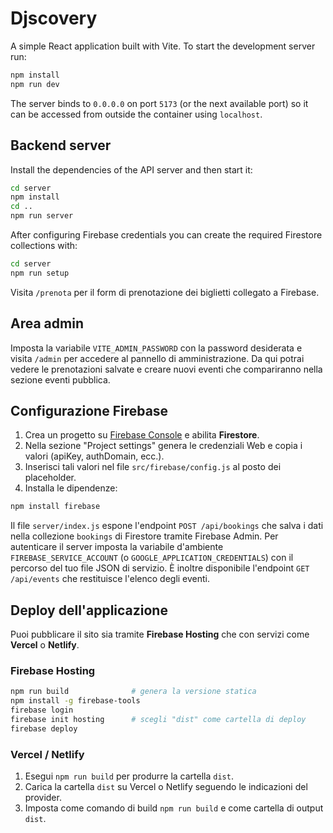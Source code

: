 # Djscovery

A simple React application built with Vite. To start the development server run:

```bash
npm install
npm run dev
```

The server binds to `0.0.0.0` on port `5173` (or the next available port) so it can be accessed from outside the container using `localhost`.

## Backend server

Install the dependencies of the API server and then start it:

```bash
cd server
npm install
cd ..
npm run server
```

After configuring Firebase credentials you can create the required Firestore collections with:

```bash
cd server
npm run setup
```

Visita `/prenota` per il form di prenotazione dei biglietti collegato a Firebase.

## Area admin

Imposta la variabile `VITE_ADMIN_PASSWORD` con la password desiderata e visita
`/admin` per accedere al pannello di amministrazione. Da qui potrai vedere le
prenotazioni salvate e creare nuovi eventi che compariranno nella sezione eventi
pubblica.

## Configurazione Firebase

1. Crea un progetto su [Firebase Console](https://console.firebase.google.com/) e abilita **Firestore**.
2. Nella sezione "Project settings" genera le credenziali Web e copia i valori (apiKey, authDomain, ecc.).
3. Inserisci tali valori nel file `src/firebase/config.js` al posto dei placeholder.
4. Installa le dipendenze:

```bash
npm install firebase
```

Il file `server/index.js` espone l'endpoint `POST /api/bookings` che salva i dati nella collezione `bookings` di Firestore tramite Firebase Admin. Per autenticare il server imposta la variabile d'ambiente `FIREBASE_SERVICE_ACCOUNT` (o `GOOGLE_APPLICATION_CREDENTIALS`) con il percorso del tuo file JSON di servizio.
È inoltre disponibile l'endpoint `GET /api/events` che restituisce l'elenco degli eventi.

## Deploy dell'applicazione

Puoi pubblicare il sito sia tramite **Firebase Hosting** che con servizi come **Vercel** o **Netlify**.

### Firebase Hosting

```bash
npm run build              # genera la versione statica
npm install -g firebase-tools
firebase login
firebase init hosting      # scegli "dist" come cartella di deploy
firebase deploy
```

### Vercel / Netlify

1. Esegui `npm run build` per produrre la cartella `dist`.
2. Carica la cartella `dist` su Vercel o Netlify seguendo le indicazioni del provider.
3. Imposta come comando di build `npm run build` e come cartella di output `dist`.
